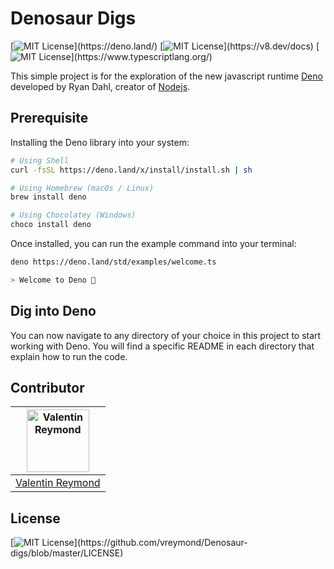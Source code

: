 # Denosaur Digs

[![MIT License](https://img.shields.io/badge/deno-0.41-yellow?)](https://deno.land/)
[![MIT License](https://img.shields.io/badge/V8%20engine-8.2.308-green?)](https://v8.dev/docs)
[![MIT License](https://img.shields.io/badge/typescript-3.8.3-blue?)](https://www.typescriptlang.org/)

This simple project is for the exploration of the new javascript runtime [Deno](https://deno.land/ "Deno's Homepage") developed by Ryan Dahl, creator of [Nodejs](https://nodejs.org/ "Nodejs's Homepage").

## Prerequisite

Installing the Deno library into your system:

```bash
# Using Shell
curl -fsSL https://deno.land/x/install/install.sh | sh

# Using Homebrew (macOs / Linux)
brew install deno

# Using Chocolatey (Windows)
choco install deno
```

Once installed, you can run the example command into your terminal:

```bash
deno https://deno.land/std/examples/welcome.ts

> Welcome to Deno 🦕
```

## Dig into Deno

You can now navigate to any directory of your choice in this project to start working with Deno. You will find a specific README in each directory that explain how to run the code.

## Contributor
|<a href="https://github.com/vreymond"><img alt="Valentin Reymond" src="https://avatars2.githubusercontent.com/u/25683049?s=460&u=2601a55abad686c7bf9176391995a1e4cb73801f&v=4" width=100></a>|
|---|
|[Valentin Reymond](https://github.com/vreymond)|

## License

[![MIT License](https://img.shields.io/apm/l/atomic-design-ui.svg?)](https://github.com/vreymond/Denosaur-digs/blob/master/LICENSE)